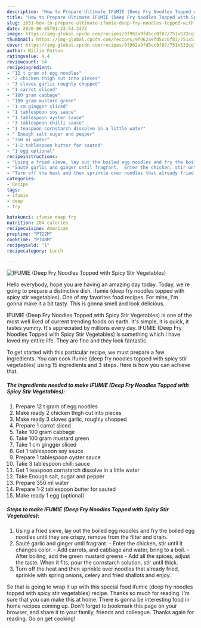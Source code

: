 ```yaml
---
description: "How to Prepare Ultimate IFUMIE (Deep Fry Noodles Topped with Spicy Stir Vegetables)"
title: "How to Prepare Ultimate IFUMIE (Deep Fry Noodles Topped with Spicy Stir Vegetables)"
slug: 1031-how-to-prepare-ultimate-ifumie-deep-fry-noodles-topped-with-spicy-stir-vegetables
date: 2020-06-05T01:23:54.247Z
image: https://img-global.cpcdn.com/recipes/9f962a9fd5cc0f87/751x532cq70/ifumie-deep-fry-noodles-topped-with-spicy-stir-vegetables-recipe-main-photo.jpg
thumbnail: https://img-global.cpcdn.com/recipes/9f962a9fd5cc0f87/751x532cq70/ifumie-deep-fry-noodles-topped-with-spicy-stir-vegetables-recipe-main-photo.jpg
cover: https://img-global.cpcdn.com/recipes/9f962a9fd5cc0f87/751x532cq70/ifumie-deep-fry-noodles-topped-with-spicy-stir-vegetables-recipe-main-photo.jpg
author: Willie Patton
ratingvalue: 4.4
reviewcount: 14
recipeingredient:
- "12 t gram of egg noodles"
- "2 chicken thigh cut into pieces"
- "3 cloves garlic roughly chopped"
- "1 carrot sliced"
- "100 gram cabbage"
- "100 gram mustard green"
- "1 cm gingger sliced"
- "1 tablespoon soy sauce"
- "1 tablespoon oyster sauce"
- "3 tablespoon chilli sauce"
- "1 teaspoon cornstarch dissolve in a little water"
- " Enough salt sugar and pepper"
- "350 ml water"
- "1-2 tablespoon butter for sauted"
- "1 egg optional"
recipeinstructions:
- "Using a fried sieve, lay out the boiled egg noodles and fry the boiled egg noodles until they are crispy, remove from the filter and drain."
- "Sauté garlic and ginger until fragrant.  Enter the chicken, stir until it changes color.  Add carrots, and cabbage and water, bring to a boil.  After boiling, add the green mustard greens  Add all the spices, adjust the taste. When it fits, pour the cornstarch solution, stir until thick."
- "Turn off the heat and then sprinkle over noodles that already fried, sprinkle with spring onions, celery and fried shallots and enjoy."
categories:
- Recipe
tags:
- ifumie
- deep
- fry

katakunci: ifumie deep fry 
nutrition: 204 calories
recipecuisine: American
preptime: "PT22M"
cooktime: "PT48M"
recipeyield: "1"
recipecategory: Lunch

---
```



![IFUMIE (Deep Fry Noodles Topped with Spicy Stir Vegetables)](https://img-global.cpcdn.com/recipes/9f962a9fd5cc0f87/751x532cq70/ifumie-deep-fry-noodles-topped-with-spicy-stir-vegetables-recipe-main-photo.jpg)

Hello everybody, hope you are having an amazing day today. Today, we're going to prepare a distinctive dish, ifumie (deep fry noodles topped with spicy stir vegetables). One of my favorites food recipes. For mine, I'm gonna make it a bit tasty. This is gonna smell and look delicious.



IFUMIE (Deep Fry Noodles Topped with Spicy Stir Vegetables) is one of the most well liked of current trending foods on earth. It's simple, it is quick, it tastes yummy. It's appreciated by millions every day. IFUMIE (Deep Fry Noodles Topped with Spicy Stir Vegetables) is something which I have loved my entire life. They are fine and they look fantastic.


To get started with this particular recipe, we must prepare a few ingredients. You can cook ifumie (deep fry noodles topped with spicy stir vegetables) using 15 ingredients and 3 steps. Here is how you can achieve that.

<!--inarticleads1-->

##### The ingredients needed to make IFUMIE (Deep Fry Noodles Topped with Spicy Stir Vegetables):

1. Prepare 12 t gram of egg noodles
1. Make ready 2 chicken thigh cut into pieces
1. Make ready 3 cloves garlic, roughly chopped
1. Prepare 1 carrot sliced
1. Take 100 gram cabbage
1. Take 100 gram mustard green
1. Take 1 cm gingger sliced
1. Get 1 tablespoon soy sauce
1. Prepare 1 tablespoon oyster sauce
1. Take 3 tablespoon chilli sauce
1. Get 1 teaspoon cornstarch dissolve in a little water
1. Take  Enough salt, sugar and pepper
1. Prepare 350 ml water
1. Prepare 1-2 tablespoon butter for sauted
1. Make ready 1 egg (optional)




<!--inarticleads2-->

##### Steps to make IFUMIE (Deep Fry Noodles Topped with Spicy Stir Vegetables):

1. Using a fried sieve, lay out the boiled egg noodles and fry the boiled egg noodles until they are crispy, remove from the filter and drain.
1. Sauté garlic and ginger until fragrant. -  Enter the chicken, stir until it changes color. -  Add carrots, and cabbage and water, bring to a boil. -  After boiling, add the green mustard greens -  Add all the spices, adjust the taste. When it fits, pour the cornstarch solution, stir until thick.
1. Turn off the heat and then sprinkle over noodles that already fried, sprinkle with spring onions, celery and fried shallots and enjoy.




So that is going to wrap it up with this special food ifumie (deep fry noodles topped with spicy stir vegetables) recipe. Thanks so much for reading. I'm sure that you can make this at home. There is gonna be interesting food in home recipes coming up. Don't forget to bookmark this page on your browser, and share it to your family, friends and colleague. Thanks again for reading. Go on get cooking!
